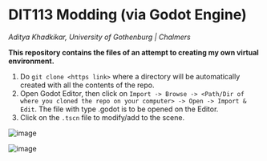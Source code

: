 # DIT113 Modding (via Godot Engine) 
*Aditya Khadkikar, University of Gothenburg | Chalmers*

**This repository contains the files of an attempt to creating my own virtual environment.**
1. Do  ``` git clone <https link> ``` where a directory will be automatically created with all the contents of the repo.
2. Open Godot Editor, then click on ```Import -> Browse -> <Path/Dir of where you cloned the repo on your computer> -> Open -> Import & Edit```. The file with type .godot is to be opened on the Editor.
3. Click on the ```.tscn``` file to modify/add to the scene.

![image](https://user-images.githubusercontent.com/91271297/162154915-436e148c-0eec-4080-bc32-05bafc0086ac.png)

![image](https://user-images.githubusercontent.com/91271297/162230332-aa7011fe-ee44-4e7e-b02c-74e9bff334c2.png)
